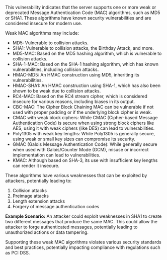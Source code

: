This vulnerability indicates that the server supports one or more weak or deprecated Message Authentication Code (MAC) algorithms, such as MD5 or SHA1. These algorithms have known security vulnerabilities and are considered insecure for modern use.

Weak MAC algorithms may include:
- MD5: Vulnerable to collision attacks.
- SHA1: Vulnerable to collision attacks, the Birthday Attack, and more.
- MD5-MAC: Based on the MD5 hashing algorithm, which is vulnerable to collision attacks. 
- SHA-1-MAC: Based on the SHA-1 hashing algorithm, which has known vulnerabilities, including collision attacks. 
- HMAC-MD5: An HMAC construction using MD5, inheriting its vulnerabilities. 
- HMAC-SHA1: An HMAC construction using SHA-1, which has also been shown to be weak due to collision attacks. 
- RC4-MAC: Based on the RC4 stream cipher, which is considered insecure for various reasons, including biases in its output. 
- CBC-MAC: The Cipher Block Chaining MAC can be vulnerable if not used with proper padding or if the underlying block cipher is weak. 
- CMAC with weak block ciphers: While CMAC (Cipher-based Message Authentication Code) is secure when using strong block ciphers like AES, using it with weak ciphers (like DES) can lead to vulnerabilities. 
- Poly1305 with weak key lengths: While Poly1305 is generally secure, using weak or small key sizes can compromise its security.
- GMAC (Galois Message Authentication Code): While generally secure when used with Galois/Counter Mode (GCM), misuse or incorrect implementation can lead to vulnerabilities. 
- KMAC: Although based on SHA-3, its use with insufficient key lengths can render it insecure.

These algorithms have various weaknesses that can be exploited by attackers, potentially leading to:

1. Collision attacks
2. Preimage attacks
3. Length extension attacks
4. Forgery of message authentication codes

**Example Scenario:**
An attacker could exploit weaknesses in SHA1 to create two different messages that produce the same MAC. This could allow the attacker to forge authenticated messages, potentially leading to unauthorized actions or data tampering.

Supporting these weak MAC algorithms violates various security standards and best practices, potentially impacting compliance with regulations such as PCI DSS.